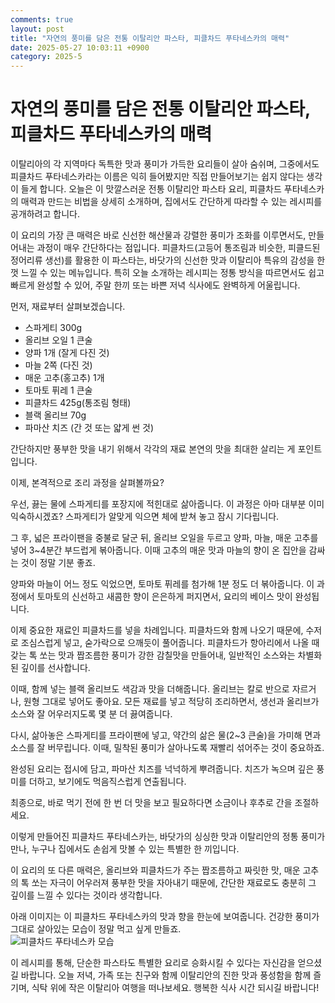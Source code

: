 ```yaml
---
comments: true
layout: post
title: "자연의 풍미를 담은 전통 이탈리안 파스타, 피클차드 푸타네스카의 매력"
date: 2025-05-27 10:03:11 +0900
category: 2025-5
---
```


# 자연의 풍미를 담은 전통 이탈리안 파스타, 피클차드 푸타네스카의 매력

이탈리아의 각 지역마다 독특한 맛과 풍미가 가득한 요리들이 살아 숨쉬며, 그중에서도 피클차드 푸타네스카라는 이름은 익히 들어봤지만 직접 만들어보기는 쉽지 않다는 생각이 들게 합니다. 오늘은 이 맛깔스러운 전통 이탈리안 파스타 요리, 피클차드 푸타네스카의 매력과 만드는 비법을 상세히 소개하며, 집에서도 간단하게 따라할 수 있는 레시피를 공개하려고 합니다.

이 요리의 가장 큰 매력은 바로 신선한 해산물과 강렬한 풍미가 조화를 이루면서도, 만들어내는 과정이 매우 간단하다는 점입니다. 피클차드(고등어 통조림과 비슷한, 피클드된 정어리류 생선)를 활용한 이 파스타는, 바닷가의 신선한 맛과 이탈리아 특유의 감성을 한껏 느낄 수 있는 메뉴입니다. 특히 오늘 소개하는 레시피는 정통 방식을 따르면서도 쉽고 빠르게 완성할 수 있어, 주말 한끼 또는 바쁜 저녁 식사에도 완벽하게 어울립니다.

먼저, 재료부터 살펴보겠습니다.  

- 스파게티 300g  
- 올리브 오일 1 큰술  
- 양파 1개 (잘게 다진 것)  
- 마늘 2쪽 (다진 것)  
- 매운 고추(홍고추) 1개  
- 토마토 퓌레 1 큰술  
- 피클차드 425g(통조림 형태)  
- 블랙 올리브 70g  
- 파마산 치즈 (간 것 또는 얇게 썬 것)  

간단하지만 풍부한 맛을 내기 위해서 각각의 재료 본연의 맛을 최대한 살리는 게 포인트입니다.

이제, 본격적으로 조리 과정을 살펴볼까요?

우선, 끓는 물에 스파게티를 포장지에 적힌대로 삶아줍니다. 이 과정은 아마 대부분 이미 익숙하시겠죠? 스파게티가 알맞게 익으면 체에 받쳐 놓고 잠시 기다립니다.  

그 후, 넓은 프라이팬을 중불로 달군 뒤, 올리브 오일을 두르고 양파, 마늘, 매운 고추를 넣어 3~4분간 부드럽게 볶아줍니다. 이때 고추의 매운 맛과 마늘의 향이 온 집안을 감싸는 것이 정말 기분 좋죠.  

양파와 마늘이 어느 정도 익었으면, 토마토 퓌레를 첨가해 1분 정도 더 볶아줍니다. 이 과정에서 토마토의 신선하고 새콤한 향이 은은하게 퍼지면서, 요리의 베이스 맛이 완성됩니다.  

이제 중요한 재료인 피클차드를 넣을 차례입니다. 피클차드와 함께 나오기 때문에, 수저로 조심스럽게 넣고, 숟가락으로 으깨듯이 풀어줍니다. 피클차드가 항아리에서 나올 때 갖는 톡 쏘는 맛과 짭조름한 풍미가 강한 감칠맛을 만들어내, 일반적인 소스와는 차별화된 깊이를 선사합니다.  

이때, 함께 넣는 블랙 올리브도 색감과 맛을 더해줍니다. 올리브는 칼로 반으로 자르거나, 원형 그대로 넣어도 좋아요. 모든 재료를 넣고 적당히 조리하면서, 생선과 올리브가 소스와 잘 어우러지도록 몇 분 더 끓여줍니다.  

다시, 삶아놓은 스파게티를 프라이팬에 넣고, 약간의 삶은 물(2~3 큰술)을 가미해 면과 소스를 잘 버무립니다. 이때, 밀착된 풍미가 살아나도록 재빨리 섞어주는 것이 중요하죠.  

완성된 요리는 접시에 담고, 파마산 치즈를 넉넉하게 뿌려줍니다. 치즈가 녹으며 깊은 풍미를 더하고, 보기에도 먹음직스럽게 연출됩니다.  

최종으로, 바로 먹기 전에 한 번 더 맛을 보고 필요하다면 소금이나 후추로 간을 조절하세요.  

이렇게 만들어진 피클차드 푸타네스카는, 바닷가의 싱싱한 맛과 이탈리안의 정통 풍미가 만나, 누구나 집에서도 손쉽게 맛볼 수 있는 특별한 한 끼입니다.  

이 요리의 또 다른 매력은, 올리브와 피클차드가 주는 짭조름하고 짜릿한 맛, 매운 고추의 톡 쏘는 자극이 어우러져 풍부한 맛을 자아내기 때문에, 간단한 재료로도 충분히 그 깊이를 느낄 수 있다는 것이라 생각합니다.  

아래 이미지는 이 피클차드 푸타네스카의 맛과 향을 한눈에 보여줍니다. 건강한 풍미가 그대로 살아있는 모습이 정말 먹고 싶게 만들죠.  
![피클차드 푸타네스카 모습](https://www.themealdb.com/images/media/meals/vvtvtr1511180578.jpg)

이 레시피를 통해, 단순한 파스타도 특별한 요리로 승화시킬 수 있다는 자신감을 얻으셨길 바랍니다. 오늘 저녁, 가족 또는 친구와 함께 이탈리안의 진한 맛과 풍성함을 함께 즐기며, 식탁 위에 작은 이탈리아 여행을 떠나보세요. 행복한 식사 시간 되시길 바랍니다!